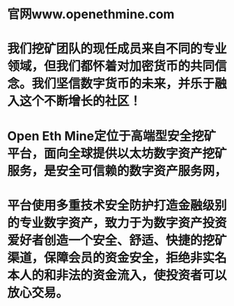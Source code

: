 # 官网www.openethmine.com

# 我们挖矿团队的现任成员来自不同的专业领域，但我们都怀着对加密货币的共同信念。我们坚信数字货币的未来，并乐于融入这个不断增长的社区！

# Open Eth Mine定位于高端型安全挖矿平台，面向全球提供以太坊数字资产挖矿服务，是安全可信赖的数字资产服务网，
# 平台使用多重技术安全防护打造金融级别的专业数字资产，致力于为数字资产投资爱好者创造一个安全、舒适、快捷的挖矿渠道，保障会员的资金安全，拒绝非实名本人的和非法的资金流入，使投资者可以放心交易。
#
